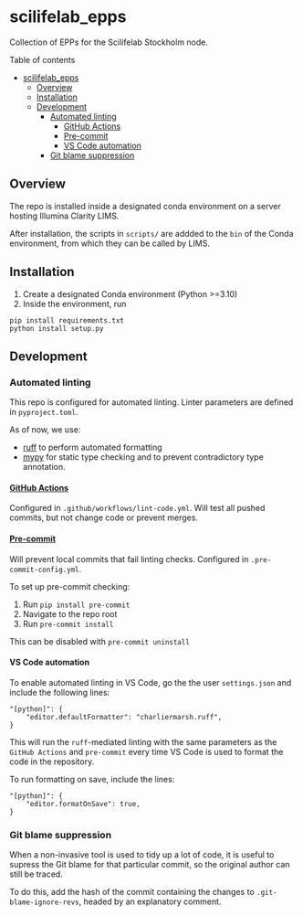 # scilifelab_epps
Collection of EPPs for the Scilifelab Stockholm node.

Table of contents
- [scilifelab\_epps](#scilifelab_epps)
  - [Overview](#overview)
  - [Installation](#installation)
  - [Development](#development)
    - [Automated linting](#automated-linting)
      - [GitHub Actions](#github-actions)
      - [Pre-commit](#pre-commit)
      - [VS Code automation](#vs-code-automation)
    - [Git blame suppression](#git-blame-suppression)


## Overview
The repo is installed inside a designated conda environment on a server hosting Illumina Clarity LIMS.

After installation, the scripts in `scripts/` are addded to the `bin` of the Conda environment, from which they can be called by LIMS.

## Installation
1) Create a designated Conda environment (Python >=3.10)
2) Inside the environment, run

```
pip install requirements.txt
python install setup.py
```

## Development

### Automated linting
This repo is configured for automated linting. Linter parameters are defined in `pyproject.toml`.

As of now, we use:
- [ruff](https://docs.astral.sh/ruff/) to perform automated formatting 
- [mypy](https://mypy.readthedocs.io/en/stable/) for static type checking and to prevent contradictory type annotation.

#### [GitHub Actions](https://docs.github.com/en/actions)
Configured in `.github/workflows/lint-code.yml`. Will test all pushed commits, but not change code or prevent merges.

#### [Pre-commit](https://pre-commit.com/)
Will prevent local commits that fail linting checks. Configured in `.pre-commit-config.yml`.

To set up pre-commit checking:
1) Run `pip install pre-commit`
2) Navigate to the repo root
3) Run `pre-commit install`

This can be disabled with `pre-commit uninstall`

#### VS Code automation
To enable automated linting in VS Code, go the the user `settings.json` and include the following lines:
```
"[python]": {
    "editor.defaultFormatter": "charliermarsh.ruff",
}
```

This will run the `ruff`-mediated linting with the same parameters as the `GitHub Actions` and `pre-commit` every time VS Code is used to format the code in the repository.

To run formatting on save, include the lines:
```
"[python]": {
    "editor.formatOnSave": true,
}
```

### Git blame suppression
When a non-invasive tool is used to tidy up a lot of code, it is useful to supress the Git blame for that particular commit, so the original author can still be traced.

To do this, add the hash of the commit containing the changes to `.git-blame-ignore-revs`, headed by an explanatory comment.